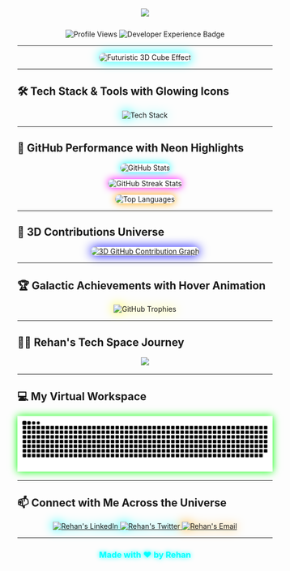 <!-- Cosmic Banner with Glowing Neon Animation -->
<h1 align="center">
  <img src="https://readme-typing-svg.herokuapp.com?font=Fira+Code&size=40&pause=500&color=36BCF7&center=true&vCenter=true&width=1000&lines=Welcome+to+Rehan's+Universe!;A+Full-Stack+Developer+Journey;Crafting+Innovations+in+Java+%7C+React+%7C+JavaScript">
</h1>

<!-- Cosmic Counter and Badge with Animated Glow -->
<p align="center">
  <img src="https://komarev.com/ghpvc/?username=dark-coder-rehan&label=Universe%20Visitors&color=blue&style=for-the-badge" alt="Profile Views" />
  <img src="https://img.shields.io/badge/Developer-4%20Years%20Experience-green?style=for-the-badge&logo=codeforces&logoColor=yellow" alt="Developer Experience Badge" />
</p>

---

<!-- Futuristic 3D Cube Effect with Hover Glow -->
<div align="center">
  <img src="https://user-images.githubusercontent.com/86532339/134740328-b0d5de52-d5e5-4385-8f0a-3df80de100ec.gif" width="500" alt="Futuristic 3D Cube Effect" style="border-radius: 20px; box-shadow: 0px 0px 20px cyan; transition: transform 0.2s ease-in-out;" onmouseover="this.style.transform='scale(1.05)'" onmouseout="this.style.transform='scale(1)'">
</div>

---

## 🛠 Tech Stack & Tools with Glowing Icons

<!-- Customized Animated Skill Icons with Glowing Effect -->
<p align="center">
  <img src="https://skillicons.dev/icons?i=html,css,javascript,react,java,nodejs,mongodb,git,github,express&theme=dark" alt="Tech Stack" style="filter: drop-shadow(0 0 10px cyan);" />
</p>

---

## 🚀 GitHub Performance with Neon Highlights

<!-- Unique Glowing GitHub Stats -->
<p align="center">
  <img src="https://github-readme-stats.vercel.app/api?username=dark-coder-rehan&show_icons=true&theme=tokyonight&hide_border=true&include_all_commits=true&count_private=true&custom_title=GitHub+Master+Statistics" alt="GitHub Stats" style="border-radius: 10px; box-shadow: 0px 0px 15px cyan;" />
</p>

<!-- Cool GitHub Streak with Vibrant Neon Theme -->
<p align="center">
  <img src="https://github-readme-streak-stats.herokuapp.com/?user=dark-coder-rehan&theme=neon-palenight&hide_border=true&custom_title=🔥+Current+Streak" alt="GitHub Streak Stats" style="border-radius: 10px; box-shadow: 0px 0px 15px magenta;" />
</p>

<!-- Glowing Graph with Most Used Languages -->
<p align="center">
  <img src="https://github-readme-stats.vercel.app/api/top-langs/?username=dark-coder-rehan&layout=compact&theme=vision-friendly-dark&hide_border=true" alt="Top Languages" style="border-radius: 10px; box-shadow: 0px 0px 15px orange;" />
</p>

---

## 🌌 3D Contributions Universe

<!-- 3D Contribution Graph with Neon Glowing Theme -->
<p align="center">
  <a href="https://skyline.github.com/dark-coder-rehan/2024">
    <img src="https://user-images.githubusercontent.com/71378956/198798647-5c7b5f2c-9a9b-42a3-9aa8-65d26e10f579.gif" width="500" alt="3D GitHub Contribution Graph" style="box-shadow: 0px 0px 20px blue; border-radius: 15px;" />
  </a>
</p>

---

## 🏆 Galactic Achievements with Hover Animation

<!-- Animated GitHub Trophies with Neon Shadows -->
<p align="center">
  <img src="https://github-profile-trophy.vercel.app/?username=dark-coder-rehan&theme=dracula&no-frame=true&column=5&margin-w=10" alt="GitHub Trophies" style="filter: drop-shadow(0 0 10px yellow);" />
</p>

---

## 👨‍🚀 Rehan's Tech Space Journey

<!-- Glowing Tech Journey Timeline -->
<p align="center">
  <img src="https://readme-typing-svg.herokuapp.com?font=Fira+Code&size=22&duration=2500&pause=300&color=39FF14&center=true&vCenter=true&width=500&lines=Started+with+Java+and+HTML...;Mastered+CSS%2C+JS%2C+and+React...;Built+Backends+with+Node.js+and+MongoDB...;Let's+Craft+the+Future+Together!" />
</p>

---

## 💻 My Virtual Workspace

<!-- Animated Contribution Snake with Hover Effect -->
<p align="center">
  <img src="https://raw.githubusercontent.com/Platane/snk/output/github-contribution-grid-snake.svg" alt="Contribution Snake" style="box-shadow: 0px 0px 15px lime;" />
</p>

---

## 📫 Connect with Me Across the Universe

<!-- Animated Social Media Icons with Hover Glow -->
<p align="center">
  <a href="https://www.linkedin.com/in/react-coder-242825322" target="blank">
    <img src="https://img.shields.io/badge/LinkedIn-Connect-blue?style=for-the-badge&logo=linkedin" alt="Rehan's LinkedIn" style="filter: drop-shadow(0 0 10px cyan);" onmouseover="this.style.filter='drop-shadow(0 0 20px cyan)'" onmouseout="this.style.filter='drop-shadow(0 0 10px cyan)'"/>
  </a>
  <a href="x.com/ReactCodex" target="blank">
    <img src="https://img.shields.io/badge/Twitter-Follow-blue?style=for-the-badge&logo=twitter" alt="Rehan's Twitter" style="filter: drop-shadow(0 0 10px cyan);" onmouseover="this.style.filter='drop-shadow(0 0 20px cyan)'" onmouseout="this.style.filter='drop-shadow(0 0 10px cyan)'"/>
  </a>
  <a href="rehan770080@gmail.com" target="blank">
    <img src="https://img.shields.io/badge/Email-Send-orange?style=for-the-badge&logo=gmail" alt="Rehan's Email" style="filter: drop-shadow(0 0 10px orange);" onmouseover="this.style.filter='drop-shadow(0 0 20px orange)'" onmouseout="this.style.filter='drop-shadow(0 0 10px orange)'"/>
  </a>
</p>

---

<!-- Footer with Glowing Signature -->
<h3 align="center" style="color: cyan; text-shadow: 0px 0px 10px cyan;">Made with ❤ by Rehan</h3>
